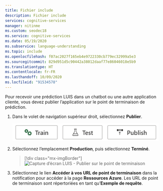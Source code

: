 ```yaml
---
title: Fichier include
description: Fichier include
services: cognitive-services
manager: nitinme
ms.custom: seodec18
ms.service: cognitive-services
ms.date: 05/19/2020
ms.subservice: language-understanding
ms.topic: include
ms.openlocfilehash: f07ac2027f165eb4e9722330cb779ec32999a5e3
ms.sourcegitcommit: 829d951d5c90442a38012daaf77e86046018e5b9
ms.translationtype: HT
ms.contentlocale: fr-FR
ms.lasthandoff: 10/09/2020
ms.locfileid: "91534578"
---
```

Pour recevoir une prédiction LUIS dans un chatbot ou une autre application cliente, vous devez publier l’application sur le point de terminaison de prédiction.

1. Dans le volet de navigation supérieur droit, sélectionnez **Publier**.

    ![Capture d’écran du bouton LUIS Publier sur le point de terminaison dans le menu en haut à droite](../media/howto-publish/publish-button.png)

1. Sélectionnez l’emplacement **Production**, puis sélectionnez **Terminé**.

    > [!div class="mx-imgBorder"]
    > ![Capture d’écran LUIS - Publier sur le point de terminaison](../media/howto-publish/publish-app-popup.png)

1. Sélectionnez le lien **Accéder à vos URL de point de terminaison** dans la notification pour accéder à la page **Ressources Azure**. Les URL de point de terminaison sont répertoriées en tant qu’**Exemple de requête**.
